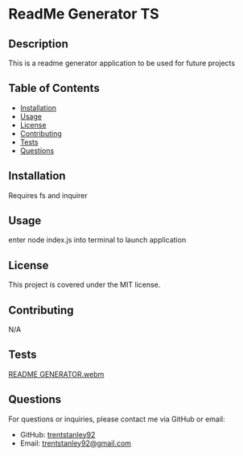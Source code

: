 # ReadMe Generator TS

## Description
This is a readme generator application to be used for future projects

## Table of Contents
- [Installation](#installation)
- [Usage](#usage)
- [License](#license)
- [Contributing](#contributing)
- [Tests](#tests)
- [Questions](#questions)

## Installation
Requires fs and inquirer

## Usage
enter node index.js into terminal to launch application

## License
This project is covered under the MIT license.

## Contributing
N/A


## Tests
[README GENERATOR.webm](https://user-images.githubusercontent.com/128270132/233458232-fd550dc1-e5bc-4bf0-b742-d129e7c90d40.webm)


## Questions
For questions or inquiries, please contact me via GitHub or email:
- GitHub: [trentstanley92](https://github.com/trentstanley92)
- Email: trentstanley92@gmail.com
